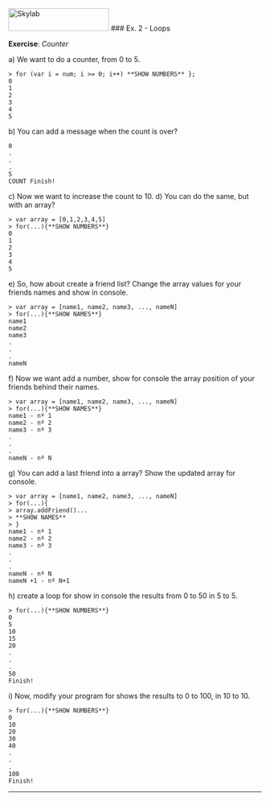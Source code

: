 <img src="http://www.skylabcoders.com/images/403/default.png" alt="Skylab" style="width:200px;height:45px;">
### Ex. 2 - Loops

**Exercise**: *Counter*

a) We want to do a counter, from 0 to 5.

```
> for (var i = num; i >= 0; i++) **SHOW NUMBERS** };
0
1
2
3
4
5
```

b) You can add a message when the count is over?

```
0
.
.
.
5
COUNT Finish!
```

c) Now we want to increase the count to 10.
d) You can do the same, but with an array?

```
> var array = [0,1,2,3,4,5]
> for(...){**SHOW NUMBERS**}
0 
1 
2 
3 
4 
5
```

e) So, how about create a friend list? Change the array values for your friends names and show in console.

```
> var array = [name1, name2, name3, ..., nameN]
> for(...){**SHOW NAMES**}
name1
name2
name3
.
.
.
nameN
```

f) Now we want add a number, show for console the array position of your friends behind their names.

```
> var array = [name1, name2, name3, ..., nameN]
> for(...){**SHOW NAMES**}
name1 - nº 1
name2 - nº 2
name3 - nº 3
.
.
.
nameN - nº N
```

g) You can add a last friend into a array? Show the updated array for console.

```
> var array = [name1, name2, name3, ..., nameN]
> for(...){
> array.addFriend()...
> **SHOW NAMES**
> }
name1 - nº 1
name2 - nº 2
name3 - nº 3
.
.
.
nameN - nº N
nameN +1 - nº N+1
```

h) create a loop for show in console the results from 0 to 50 in 5 to 5.

```
> for(...){**SHOW NUMBERS**}
0 
5
10
15
20
.
.
.
50
Finish!
```

i) Now, modify your program for shows the results to 0 to 100, in 10 to 10.

```
> for(...){**SHOW NUMBERS**}
0
10
20
30
40
.
.
.
100
Finish!
```

---